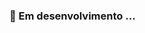 
### 👀 Em desenvolvimento ...


<!---
alansalvaterra/alansalvaterra is a ✨ special ✨ repository because its `README.md` (this file) appears on your GitHub profile.
You can click the Preview link to take a look at your changes.
--->
